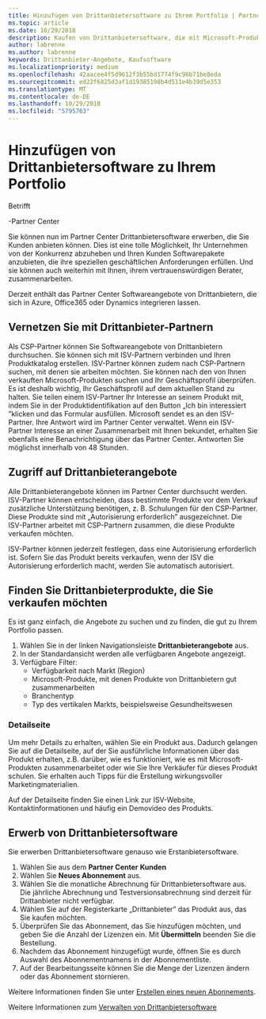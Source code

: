 ```yaml
---
title: Hinzufügen von Drittanbietersoftware zu Ihrem Portfolio | Partner Center
ms.topic: article
ms.date: 10/29/2018
description: Kaufen von Drittanbietersoftware, die mit Microsoft-Produkten funktioniert
author: labrenne
ms.author: labrenne
keywords: Drittanbieter-Angebote, Kaufsoftware
ms.localizationpriority: medium
ms.openlocfilehash: 42aacee4f5d9612f3b55bd1774f9c96b71be8eda
ms.sourcegitcommit: ed22f6825d3af1d19385198b4d511e4b39d5e353
ms.translationtype: MT
ms.contentlocale: de-DE
ms.lasthandoff: 10/29/2018
ms.locfileid: "5795763"
---
```

# <a name="add-third-party-software-to-your-portfolio"></a>Hinzufügen von Drittanbietersoftware zu Ihrem Portfolio

Betrifft

-Partner Center

Sie können nun im Partner Center Drittanbietersoftware erwerben, die Sie Kunden anbieten können. Dies ist eine tolle Möglichkeit, Ihr Unternehmen von der Konkurrenz abzuheben und Ihren Kunden Softwarepakete anzubieten, die ihre speziellen geschäftlichen Anforderungen erfüllen. Und sie können auch weiterhin mit Ihnen, ihrem vertrauenswürdigen Berater, zusammenarbeiten.

Derzeit enthält das Partner Center Softwareangebote von Drittanbietern, die sich in Azure, Office365 oder Dynamics integrieren lassen. 

## <a name="connect-with-third-party-partners"></a>Vernetzen Sie mit Drittanbieter-Partnern
 
Als CSP-Partner können Sie Softwareangebote von Drittanbietern durchsuchen. Sie können sich mit ISV-Partnern verbinden und Ihren Produktkatalog erstellen. ISV-Partner können zudem nach CSP-Partnern suchen, mit denen sie arbeiten möchten. Sie können nach den von Ihnen verkauften Microsoft-Produkten suchen und Ihr Geschäftsprofil überprüfen. Es ist deshalb wichtig, Ihr Geschäftsprofil auf dem aktuellen Stand zu halten. Sie teilen einem ISV-Partner Ihr Interesse an seinem Produkt mit, indem Sie in der Produktidentifikation auf den Button „Ich bin interessiert ”klicken und das Formular ausfüllen. Microsoft sendet es an den ISV-Partner. Ihre Antwort wird im Partner Center verwaltet. Wenn ein ISV-Partner Interesse an einer Zusammenarbeit mit Ihnen bekundet, erhalten Sie ebenfalls eine Benachrichtigung über das Partner Center. Antworten Sie möglichst innerhalb von 48 Stunden.

## <a name="access-to-third-party-offers"></a>Zugriff auf Drittanbieterangebote

Alle Drittanbieterangebote können im Partner Center durchsucht werden. ISV-Partner können entscheiden, dass bestimmte Produkte vor dem Verkauf zusätzliche Unterstützung benötigen, z. B. Schulungen für den CSP-Partner. Diese Produkte sind mit „Autorisierung erforderlich” ausgezeichnet. Die ISV-Partner arbeitet mit CSP-Partnern zusammen, die diese Produkte verkaufen möchten. 

ISV-Partner können jederzeit festlegen, dass eine Autorisierung erforderlich ist. Sofern Sie das Produkt bereits verkaufen, wenn der ISV die Autorisierung erforderlich macht, werden Sie automatisch autorisiert.

## <a name="discover-third-party-products-you-want-to-sell"></a>Finden Sie Drittanbieterprodukte, die Sie verkaufen möchten

Es ist ganz einfach, die Angebote zu suchen und zu finden, die gut zu Ihrem Portfolio passen. 

1. Wählen Sie in der linken Navigationsleiste **Drittanbieterangebote** aus.
2. In der Standardansicht werden alle verfügbaren Angebote angezeigt.
3. Verfügbare Filter:
    - Verfügbarkeit nach Markt (Region)
    - Microsoft-Produkte, mit denen Produkte von Drittanbietern gut zusammenarbeiten
    - Branchentyp
    - Typ des vertikalen Markts, beispielsweise Gesundheitswesen

### <a name="the-details-page"></a>Detailseite

Um mehr Details zu erhalten, wählen Sie ein Produkt aus. Dadurch gelangen Sie auf die Detailseite, auf der Sie ausführliche Informationen über das Produkt erhalten, z.B. darüber, wie es funktioniert, wie es mit Microsoft-Produkten zusammenarbeitet oder wie Sie Ihre Verkäufer für dieses Produkt schulen. Sie erhalten auch Tipps für die Erstellung wirkungsvoller Marketingmaterialien.

Auf der Detailseite finden Sie einen Link zur ISV-Website, Kontaktinformationen und häufig ein Demovideo des Produkts. 

## <a name="purchase-the-third-party-software"></a>Erwerb von Drittanbietersoftware

Sie erwerben Drittanbietersoftware genauso wie Erstanbietersoftware. 

1. Wählen Sie aus dem **Partner Center** **Kunden**
2. Wählen Sie **Neues Abonnement** aus.
3. Wählen Sie die monatliche Abrechnung für Drittanbietersoftware aus. Die jährliche Abrechnung und Testversionsabrechnung sind derzeit für Drittanbieter nicht verfügbar.
4. Wählen Sie auf der Registerkarte „Drittanbieter” das Produkt aus, das Sie kaufen möchten.
5. Überprüfen Sie das Abonnement, das Sie hinzufügen möchten, und geben Sie die Anzahl der Lizenzen ein. Mit **Übermitteln** beenden Sie die Bestellung.
6. Nachdem das Abonnement hinzugefügt wurde, öffnen Sie es durch Auswahl des Abonnementnamens in der Abonnementliste.
7. Auf der Bearbeitungsseite können Sie die Menge der Lizenzen ändern oder das Abonnement stornieren.

Weitere Informationen finden Sie unter [Erstellen eines neuen Abonnements](create-a-new-subscription.md).

Weitere Informationen zum [Verwalten von Drittanbietersoftware](third-party-help.md)  